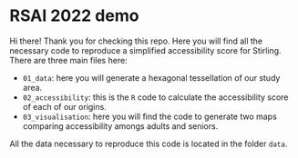 # RSAI 2022 demo

Hi there! Thank you for checking this repo. Here you will find all the necessary code to reproduce a simplified accessibility score for Stirling. There are three main files here:
- `01_data`: here you will generate a hexagonal tessellation of our study area.
- `02_accessibility`: this is the `R` code to calculate the accessibility score of each of our origins.
- `03_visualisation`: here you will find the code to generate two maps comparing accessibility amongs adults and seniors.

All the data necessary to reproduce this code is located in the folder `data`.
